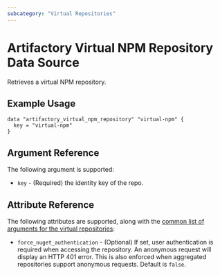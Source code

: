 ```yaml
---
subcategory: "Virtual Repositories"
---
```

# Artifactory Virtual NPM Repository Data Source

Retrieves a virtual NPM repository.

## Example Usage

```hcl
data "artifactory_virtual_npm_repository" "virtual-npm" {
  key = "virtual-npm"
}
```

## Argument Reference

The following argument is supported:

* `key` - (Required) the identity key of the repo.

## Attribute Reference

The following attributes are supported, along with the [common list of arguments for the virtual repositories](../resources/virtual.md):

* `force_nuget_authentication` - (Optional) If set, user authentication is required when accessing the repository. An anonymous request will display an HTTP 401 error. This is also enforced when aggregated repositories support anonymous requests. Default is `false`.
